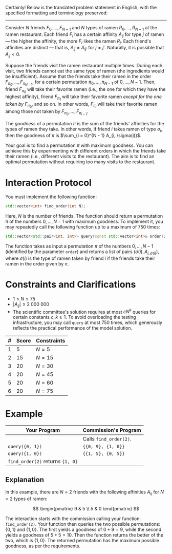 Certainly! Below is the translated problem statement in English, with the specified formatting and terminology preserved:

---

Consider $N$ friends $F_0, \dots , F_{N-1}$ and $N$ types of ramen $R_0, \dots , R_{N-1}$ at the ramen restaurant. Each friend $F_i$ has a certain affinity $A_{ij}$ for type $j$ of ramen — the higher the affinity, the more $F_i$ likes the ramen $R_j$. Each friend's affinities are distinct — that is, $A_{ij} \neq A_{ij'}$ for $j \neq j'$. Naturally, it is possible that $A_{ij} < 0$.

Suppose the friends visit the ramen restaurant multiple times. During each visit, two friends cannot eat the same type of ramen (the ingredients would be insufficient). Assume that the friends take their ramen in the order $F_{\pi_0}, \ldots, F_{\pi_{N - 1}}$, for a certain permutation $\pi_0, \ldots, \pi_{N - 1}$ of $0, \dots , N - 1$. Then, friend $F_{\pi_0}$ will take their favorite ramen (i.e., the one for which they have the highest affinity), friend $F_{\pi_1}$ will take their favorite ramen _except for the one taken by_ $F_{\pi_0}$, and so on. In other words, $F_{\pi_i}$ will take their favorite ramen among those not taken by $F_{\pi_0} , \dots , F_{\pi_{i - 1}}$.

The _goodness_ of a permutation $\pi$ is the sum of the friends' affinities for the types of ramen they take. In other words, if friend $i$ takes ramen of type $\sigma_i$, then the goodness of $\pi$ is $\sum_{i = 0}^{N - 1} A_{i, \sigma(i)}$.

Your goal is to find a permutation $\pi$ with maximum goodness. You can achieve this by experimenting with different orders in which the friends take their ramen (i.e., different visits to the restaurant). The aim is to find an optimal permutation without requiring too many visits to the restaurant.

# Interaction Protocol

You must implement the following function:

```cpp
std::vector<int> find_order(int N);
```

Here, $N$ is the number of friends. The function should return a permutation $\pi$ of the numbers $0, \dots , N-1$ with maximum goodness. To implement it, you may repeatedly call the following function up to a maximum of $750$ times:

```cpp
std::vector<std::pair<int, int>> query(const std::vector<int>& order);
```

The function takes as input a permutation $\pi$ of the numbers $0, \dots , N - 1$ (identified by the parameter `order`) and returns a list of pairs $(\sigma(i), A_{i, \sigma(i)})$, where $\sigma(i)$ is the type of ramen taken by friend $i$ if the friends take their ramen in the order given by $\pi$.

# Constraints and Clarifications

* $1 \leq N \leq 75$
* $| A_{ij} |\leq 2\ 000\ 000$
* The scientific committee's solution requires at most $cN^k$ queries for certain constants $c, k \geq 1$. To avoid overloading the testing infrastructure, you may call `query` at most $750$ times, which generously reflects the practical performance of the model solution.

| # | Score | Constraints          |
| - | ------- | ------------------- |
| 1 | 5      | $N = 5$ |
| 2 | 15      | $N = 15$      |
| 3 | 20      | $N = 30$      |
| 4 | 20      | $N = 45$     |
| 5 | 20      | $N = 60$      |
| 6 | 20      | $N = 75$      |

# Example

| Your Program  | Commission's Program         |
|----------------------|----------------------------|
|                      | Calls `find_order(2)`.    |
| `query({0, 1})`      | `{{0, 9}, {1, 0}}`        |
| `query({1, 0})`      | `{{1, 5}, {0, 5}}`        |
| `find_order(2)` returns `{1, 0}` | |

## Explanation

In this example, there are $N = 2$ friends with the following affinities $A_{ij}$ for $N = 2$ types of ramen:

$$
\begin{pmatrix}
9 & 5 \\
5 & 0
\end{pmatrix}
$$

The interaction starts with the commission calling your function: `find_order(2)`. Your function then queries the two possible permutations: $\{0, 1\}$ and $\{1, 0\}$. The first yields a goodness of $0 + 9 = 9$, while the second yields a goodness of $5+5 = 10$. Then the function returns the better of the two, which is $\{1, 0\}$. The returned permutation has the maximum possible goodness, as per the requirements.